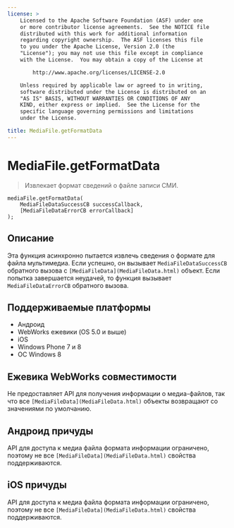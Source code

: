 ```yaml
---
license: >
    Licensed to the Apache Software Foundation (ASF) under one
    or more contributor license agreements.  See the NOTICE file
    distributed with this work for additional information
    regarding copyright ownership.  The ASF licenses this file
    to you under the Apache License, Version 2.0 (the
    "License"); you may not use this file except in compliance
    with the License.  You may obtain a copy of the License at

        http://www.apache.org/licenses/LICENSE-2.0

    Unless required by applicable law or agreed to in writing,
    software distributed under the License is distributed on an
    "AS IS" BASIS, WITHOUT WARRANTIES OR CONDITIONS OF ANY
    KIND, either express or implied.  See the License for the
    specific language governing permissions and limitations
    under the License.

title: MediaFile.getFormatData
---
```


# MediaFile.getFormatData

> Извлекает формат сведений о файле записи СМИ.

    mediaFile.getFormatData(
        MediaFileDataSuccessCB successCallback,
        [MediaFileDataErrorCB errorCallback]
    );
    

## Описание

Эта функция асинхронно пытается извлечь сведения о формате для файла мультимедиа. Если успешно, он вызывает `MediaFileDataSuccessCB` обратного вызова с `[MediaFileData](MediaFileData.html)` объект. Если попытка завершается неудачей, то функция вызывает `MediaFileDataErrorCB` обратного вызова.

## Поддерживаемые платформы

*   Андроид
*   WebWorks ежевики (OS 5.0 и выше)
*   iOS
*   Windows Phone 7 и 8
*   ОС Windows 8

## Ежевика WebWorks совместимости

Не предоставляет API для получения информации о медиа-файлов, так что все `[MediaFileData](MediaFileData.html)` объекты возвращают со значениями по умолчанию.

## Андроид причуды

API для доступа к медиа файла формата информации ограничено, поэтому не все `[MediaFileData](MediaFileData.html)` свойства поддерживаются.

## iOS причуды

API для доступа к медиа файла формата информации ограничено, поэтому не все `[MediaFileData](MediaFileData.html)` свойства поддерживаются.